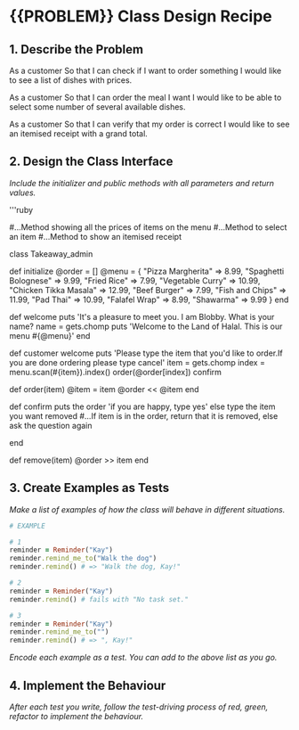 # {{PROBLEM}} Class Design Recipe

## 1. Describe the Problem

As a customer
So that I can check if I want to order something
I would like to see a list of dishes with prices.

As a customer
So that I can order the meal I want
I would like to be able to select some number of several available dishes.

As a customer
So that I can verify that my order is correct
I would like to see an itemised receipt with a grand total.

## 2. Design the Class Interface

_Include the initializer and public methods with all parameters and return values._

'''ruby

#...Method showing all the prices of items on the menu
#...Method to select an item
#...Method to show an itemised receipt


class Takeaway_admin

def initialize
    @order = []
    @menu = {
  "Pizza Margherita" => 8.99,
  "Spaghetti Bolognese" => 9.99,
  "Fried Rice" => 7.99,
  "Vegetable Curry" => 10.99,
  "Chicken Tikka Masala" => 12.99,
  "Beef Burger" => 7.99,
  "Fish and Chips" => 11.99,
  "Pad Thai" => 10.99,
  "Falafel Wrap" => 8.99,
  "Shawarma" => 9.99
}
end

def welcome
  puts 'It's a pleasure to meet you. I am Blobby. What is your name?
  name = gets.chomp
  puts 'Welcome to the Land of Halal. This is our menu #{@menu}'
end


def customer
    welcome
        puts 'Please type the item that you'd like to order.If you are done ordering please type cancel'
        item = gets.chomp
        index = menu.scan(#{item}).index()
        order(@order[index])
    confirm
  
def order(item)
    @item = item
    @order << @item
end

def confirm
  puts the order
  'if you are happy, type yes'
  else type the item you want removed
  #...If item is in the order, return that it is removed, else ask the question again

end

def remove(item)
    @order >> item
end
    

## 3. Create Examples as Tests

_Make a list of examples of how the class will behave in different situations._

```ruby
# EXAMPLE

# 1
reminder = Reminder("Kay")
reminder.remind_me_to("Walk the dog")
reminder.remind() # => "Walk the dog, Kay!"

# 2
reminder = Reminder("Kay")
reminder.remind() # fails with "No task set."

# 3
reminder = Reminder("Kay")
reminder.remind_me_to("")
reminder.remind() # => ", Kay!"
```

_Encode each example as a test. You can add to the above list as you go._

## 4. Implement the Behaviour

_After each test you write, follow the test-driving process of red, green, refactor to implement the behaviour._


